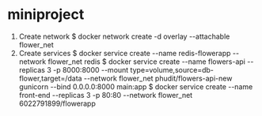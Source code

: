 # miniproject
1.	Create network
$ docker network create -d overlay --attachable flower_net
2.	Create services
$ docker service create --name redis-flowerapp --network flower_net redis
$ docker service create --name flowers-api --replicas 3 -p 8000:8000 --mount type=volume,source=db-flower,target=/data --network flower_net phudit/flowers-api-new gunicorn --bind 0.0.0.0:8000 main:app
$ docker service create --name front-end --replicas 3 -p 80:80 --network flower_net 6022791899/flowerapp
